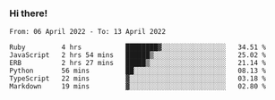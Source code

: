 ### Hi there!

<!--START_SECTION:waka-->

```text
From: 06 April 2022 - To: 13 April 2022

Ruby         4 hrs           ████████▓░░░░░░░░░░░░░░░░   34.51 %
JavaScript   2 hrs 54 mins   ██████▒░░░░░░░░░░░░░░░░░░   25.02 %
ERB          2 hrs 27 mins   █████▒░░░░░░░░░░░░░░░░░░░   21.14 %
Python       56 mins         ██░░░░░░░░░░░░░░░░░░░░░░░   08.13 %
TypeScript   22 mins         ▓░░░░░░░░░░░░░░░░░░░░░░░░   03.18 %
Markdown     19 mins         ▓░░░░░░░░░░░░░░░░░░░░░░░░   02.80 %
```

<!--END_SECTION:waka-->
